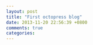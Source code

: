 ```yaml
---
layout: post
title: "First octopress blog"
date: 2013-11-20 22:56:39 +0800
comments: true
categories: 
---
```

